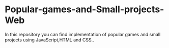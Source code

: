 # Popular-games-and-Small-projects-Web
In this repository you can find implementation of popular games and small projects using JavaScript,HTML and CSS..
